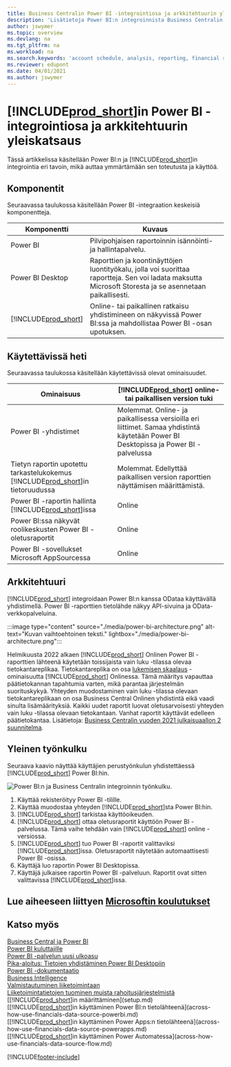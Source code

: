 ```yaml
---
title: Business Centralin Power BI -integrointiosa ja arkkitehtuurin yleiskatsaus | Microsoft Docs
description: 'Lisätietoja Power BI:n integroinnista Business Centralin kanssa.'
author: jswymer
ms.topic: overview
ms.devlang: na
ms.tgt_pltfrm: na
ms.workload: na
ms.search.keywords: 'account schedule, analysis, reporting, financial report, business intelligence, KPI'
ms.reviewer: edupont
ms.date: 04/01/2021
ms.author: jswymer
---
```

# <a name="power-bi-integration-component-and-architecture-overview-for-"></a>[!INCLUDE[prod_short](includes/prod_short.md)]in Power BI -integrointiosa ja arkkitehtuurin yleiskatsaus

Tässä artikkelissa käsitellään Power BI:n ja [!INCLUDE[prod_short](includes/prod_short.md)]in integrointia eri tavoin, mikä auttaa ymmärtämään sen toteutusta ja käyttöä.

## <a name="components"></a>Komponentit

Seuraavassa taulukossa käsitellään Power BI -integraation keskeisiä komponentteja.

|Komponentti|Kuvaus|
|---------|-----------|
|Power BI|Pilvipohjaisen raportoinnin isännöinti- ja hallintapalvelu.|
|Power BI Desktop|Raporttien ja koontinäyttöjen luontityökalu, jolla voi suorittaa raportteja. Sen voi ladata maksutta Microsoft Storesta ja se asennetaan paikallisesti.|
|[!INCLUDE[prod_short](includes/prod_short.md)]|Online- tai paikallinen ratkaisu yhdistimineen on näkyvissä Power BI:ssa ja mahdollistaa Power BI -osan upotuksen.|

## <a name="whats-available-from-the-start"></a>Käytettävissä heti

Seuraavassa taulukossa käsitellään käytettävissä olevat ominaisuudet.

|Ominaisuus|[!INCLUDE[prod_short](includes/prod_short.md)] online- tai paikallisen version tuki|
|-------|---------------------|
|Power BI -yhdistimet|Molemmat. Online- ja paikallisessa versioilla eri liittimet. Samaa yhdistintä käytetään Power BI Desktopissa ja Power BI -palvelussa |
|Tietyn raportin upotettu tarkastelukokemus [!INCLUDE[prod_short](includes/prod_short.md)]in tietoruudussa|Molemmat. Edellyttää paikallisen version raporttien näyttämisen määrittämistä.|
|Power BI -raportin hallinta [!INCLUDE[prod_short](includes/prod_short.md)]issa|Online|
|Power BI:ssa näkyvät roolikeskusten Power BI -oletusraportit|Online|
|Power BI -sovellukset Microsoft AppSourcessa|Online|

## <a name="architecture"></a>Arkkitehtuuri

[!INCLUDE[prod_short](includes/prod_short.md)] integroidaan Power BI:n kanssa ODataa käyttävällä yhdistimellä. Power BI -raporttien tietolähde näkyy API-sivuina ja OData-verkkopalveluina.

:::image type="content" source="./media/power-bi-architecture.png" alt-text="Kuvan vaihtoehtoinen teksti." lightbox="./media/power-bi-architecture.png":::

Helmikuusta 2022 alkaen [!INCLUDE[prod_short](includes/prod_short.md)] Onlinen Power BI -raporttien lähteenä käytetään toissijaista vain luku -tilassa olevaa tietokantareplikaa. Tietokantareplika on osa [lukemisen skaalaus](/dynamics365/business-central/dev-itpro/administration/database-read-scale-out-overview) -ominaisuutta [!INCLUDE[prod_short](includes/prod_short.md)] Onlinessa. Tämä määritys vapauttaa päätietokannan tapahtumia varten, mikä parantaa järjestelmän suorituskykyä. Yhteyden muodostaminen vain luku -tilassa olevaan tietokantareplikaan on osa Business Central Onlinen yhdistintä eikä vaadi sinulta lisämäärityksiä. Kaikki uudet raportit luovat oletusarvoisesti yhteyden vain luku -tilassa olevaan tietokantaan. Vanhat raportit käyttävät edelleen päätietokantaa. Lisätietoja: [Business Centralin vuoden 2021 julkaisuaallon 2 suunnitelma](/dynamics365-release-plan/2021wave2/smb/dynamics365-business-central/use-secondary-read-only-database-power-bi-reporting).

## <a name="general-flow"></a>Yleinen työnkulku

Seuraava kaavio näyttää käyttäjien perustyönkulun yhdistettäessä [!INCLUDE[prod_short](includes/prod_short.md)] Power BI:hin.

![Power BI:n ja Business Centralin integroinnin työnkulku.](./media/power-bi-flow.png)

1. Käyttää rekisteröityy Power BI -tilille.
2. Käyttää muodostaa yhteyden [!INCLUDE[prod_short](includes/prod_short.md)]sta Power BI:hin.
3. [!INCLUDE[prod_short](includes/prod_short.md)] tarkistaa käyttöoikeuden.
4. [!INCLUDE[prod_short](includes/prod_short.md)] ottaa oletusraportit käyttöön Power BI -palvelussa. Tämä vaihe tehdään vain [!INCLUDE[prod_short](includes/prod_short.md)] online -versiossa.
5. [!INCLUDE[prod_short](includes/prod_short.md)] tuo Power BI -raportit valittaviksi [!INCLUDE[prod_short](includes/prod_short.md)]issa. Oletusraportit näytetään automaattisesti Power BI -osissa.
6. Käyttäjä luo raportin Power BI Desktopissa.
7. Käyttäjä julkaisee raportin Power BI -palveluun. Raportit ovat sitten valittavissa [!INCLUDE[prod_short](includes/prod_short.md)]issa.

## <a name="see-related-microsoft-training"></a>Lue aiheeseen liittyen [Microsoftin koulutukset](/training/modules/configure-powerbi-excel-dynamics-365-business-central/index)

## <a name="see-also"></a>Katso myös

[Business Central ja Power BI](admin-powerbi.md)  
[Power BI kuluttajille](/power-bi/consumer/end-user-consumer)  
[Power BI -palvelun uusi ulkoasu](/power-bi/service-new-look)  
[Pika-aloitus: Tietojen yhdistäminen Power BI Desktopiin](/power-bi/desktop-quickstart-connect-to-data)  
[Power BI -dokumentaatio](/power-bi/)  
[Business Intelligence](bi.md)  
[Valmistautuminen liiketoimintaan](ui-get-ready-business.md)  
[Liiketoimintatietojen tuominen muista rahoitusjärjestelmistä](across-import-data-configuration-packages.md)  
[[!INCLUDE[prod_short](includes/prod_short.md)]in määrittäminen](setup.md)  
[[!INCLUDE[prod_short](includes/prod_short.md)]in käyttäminen Power BI:n tietolähteenä](across-how-use-financials-data-source-powerbi.md)  
[[!INCLUDE[prod_short](includes/prod_short.md)]in käyttäminen Power Apps:n tietolähteenä](across-how-use-financials-data-source-powerapps.md)  
[[!INCLUDE[prod_short](includes/prod_short.md)]in käyttäminen Power Automatessa](across-how-use-financials-data-source-flow.md)  


[!INCLUDE[footer-include](includes/footer-banner.md)]

